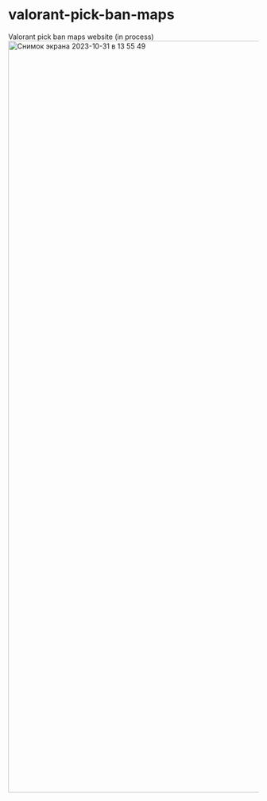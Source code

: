 # valorant-pick-ban-maps
Valorant pick ban maps website (in process)
<img width="1512" alt="Снимок экрана 2023-10-31 в 13 55 49" src="https://github.com/kamik228/valorant-pick-ban-maps/assets/103967527/82084f95-562c-4773-b324-3be04ac11b57">

